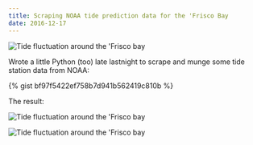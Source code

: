 ```yaml
---
title: Scraping NOAA tide prediction data for the 'Frisco Bay
date: 2016-12-17
---
```


![Tide fluctuation around the 'Frisco bay]({{site.basurl}}/images/tides3d.gif)

Wrote a little Python (too) late lastnight to scrape and munge some tide station data from NOAA:

{% gist bf97f5422ef758b7d941b562419c810b %}

The result:

![Tide fluctuation around the 'Frisco bay]({{site.basurl}}/images/tides.gif)

![Tide fluctuation around the 'Frisco bay]({{site.basurl}}/images/tides3d.gif)